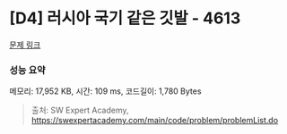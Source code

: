 # [D4] 러시아 국기 같은 깃발 - 4613 

[문제 링크](https://swexpertacademy.com/main/code/problem/problemDetail.do?contestProbId=AWQl9TIK8qoDFAXj) 

### 성능 요약

메모리: 17,952 KB, 시간: 109 ms, 코드길이: 1,780 Bytes



> 출처: SW Expert Academy, https://swexpertacademy.com/main/code/problem/problemList.do